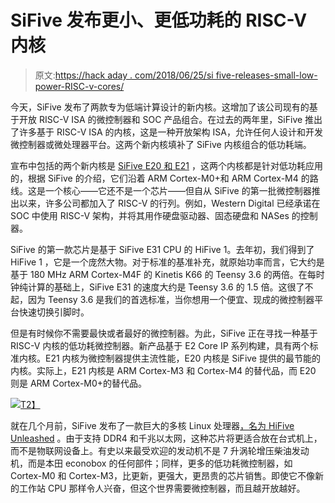 # SiFive 发布更小、更低功耗的 RISC-V 内核

> 原文:[https://hack aday . com/2018/06/25/si five-releases-small-low-power-RISC-v-cores/](https://hackaday.com/2018/06/25/sifive-releases-smaller-lower-power-risc-v-cores/)

今天，SiFive 发布了两款专为低端计算设计的新内核。这增加了该公司现有的基于开放 RISC-V ISA 的微控制器和 SOC 产品组合。在过去的两年里，SiFive 推出了许多基于 RISC-V ISA 的内核，这是一种开放架构 ISA，允许任何人设计和开发微控制器或微处理器平台。这两个新内核填补了 SiFive 内核组合的低功耗端。

宣布中包括的两个新内核是 [SiFive E20 和 E21](https://www.sifive.com/products/risc-v-core-ip/e2/) ，这两个内核都是针对低功耗应用的，根据 SiFive 的介绍，它们沿着 ARM Cortex-M0+和 ARM Cortex-M4 的路线。这是一个核心——它还不是一个芯片——但自从 SiFive 的第一批微控制器推出以来，许多公司都加入了 RISC-V 的行列。例如，Western Digital 已经承诺在 SOC 中使用 RISC-V 架构，并将其用作硬盘驱动器、固态硬盘和 NASes 的控制器。

SiFive 的第一款芯片是基于 SiFive E31 CPU 的 HiFive 1。去年初，我们得到了 HiFive 1 ，它是一个庞然大物。对于标准的基准补充，就原始功率而言，它大约是基于 180 MHz ARM Cortex-M4F 的 Kinetis K66 的 Teensy 3.6 的两倍。在每时钟纯计算的基础上，SiFive E31 的速度大约是 Teensy 3.6 的 1.5 倍。这很了不起，因为 Teensy 3.6 是我们的首选标准，当你想用一个便宜、现成的微控制器平台快速切换引脚时。

但是有时候你不需要最快或者最好的微控制器。为此，SiFive 正在寻找一种基于 RISC-V 内核的低功耗微控制器。新产品基于 E2 Core IP 系列构建，具有两个标准内核。E21 内核为微控制器提供主流性能，E20 内核是 SiFive 提供的最节能的内核。实际上，E21 内核是 ARM Cortex-M3 和 Cortex-M4 的替代品，而 E20 则是 ARM Cortex-M0+的替代品。

[![](../Images/270c88c3cc31b06b5eb1703c9124c3ec.png)T2】](https://hackaday.com/wp-content/uploads/2018/06/eseries.png)

就在几个月前，SiFive 发布了一款巨大的多核 Linux 处理器[，名为 HiFive Unleashed](https://hackaday.com/2018/02/03/sifive-introduces-risc-v-Linux-capable-multicore-processor/) 。由于支持 DDR4 和千兆以太网，这种芯片将更适合放在台式机上，而不是物联网设备上。有史以来最受欢迎的发动机不是 7 升涡轮增压柴油发动机，而是本田 econobox 的任何部件；同样，更多的低功耗微控制器，如 Cortex-M0 和 Cortex-M3，比更新，更强大，更昂贵的芯片销售。即使它不像新的工作站 CPU 那样令人兴奋，但这个世界需要微控制器，而且越开放越好。